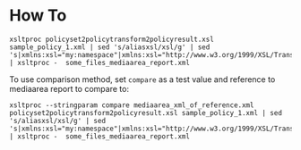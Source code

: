 # How To

```
xsltproc policyset2policytransform2policyresult.xsl sample_policy_1.xml | sed 's/aliasxsl/xsl/g' | sed 's|xmlns:xsl="my:namespace"|xmlns:xsl="http://www.w3.org/1999/XSL/Transform"|g' | xsltproc -  some_files_mediaarea_report.xml
```

To use comparison method, set `compare` as a test value and reference to mediaarea report to compare to:
```
xsltproc --stringparam compare mediaarea_xml_of_reference.xml policyset2policytransform2policyresult.xsl sample_policy_1.xml | sed 's/aliasxsl/xsl/g' | sed 's|xmlns:xsl="my:namespace"|xmlns:xsl="http://www.w3.org/1999/XSL/Transform"|g' | xsltproc -  some_files_mediaarea_report.xml
```
